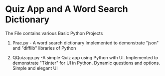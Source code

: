 # Quiz App and A Word Search Dictionary
The File contains various Basic Python Projects 

1. Prac.py - A word search dictionary 
             Implemented to demonstrate "json" and "difflib" libraries of Python
            
2. QQuizapp.py -A simple Quiz app using Python with UI.
                Implemented to demonstrate "Tkinter" for UI in Python.
                Dynamic questions and options.
                Simple and elegant UI

